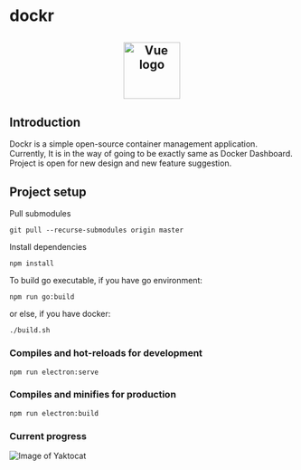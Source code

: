 # dockr
<h2 align="center"><a href="https://vuejs.org" target="_blank" rel="noopener noreferrer"><img width="100" src="https://github.com/DavudSafarli/dockr/blob/master/src/assets/logo.png" alt="Vue logo"></a></h2>

## Introduction
Dockr is a simple open-source container management application. Currently, It is in the way of going to be exactly same as Docker Dashboard. Project is open for new design and new feature suggestion.

## Project setup
Pull submodules 
```
git pull --recurse-submodules origin master
```
Install dependencies 
```
npm install
```
To build go executable, if you have go environment:
```
npm run go:build
```
or else, if you have docker:
```
./build.sh
```

### Compiles and hot-reloads for development
```
npm run electron:serve
```

### Compiles and minifies for production
```
npm run electron:build
```

### Current progress
![Image of Yaktocat](https://raw.githubusercontent.com/DavudSafarli/dockr/master/src/assets/progress/progress-2.png)
